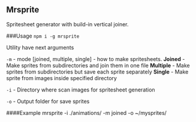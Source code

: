 ## Mrsprite
Spritesheet generator with build-in vertical joiner.

###Usage
`npm i -g mrsprite`

Utility have next arguments

`-m` - mode \[joined, multiple, single\] - how to make spritesheets. 
**Joined** - Make sprites from subdirectories and join them in one file
**Multiple** - Make sprites from subdirectories but save each sprite separately
**Single** - Make sprite from images inside specified directory

`-i` - Directory where scan images for spritesheet generation

`-o` - Output folder for save sprites

####Example
mrsprite -i ./animations/ -m joined -o ~/mysprites/


